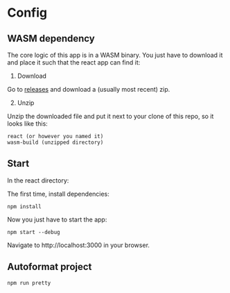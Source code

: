 # Config

## WASM dependency

The core logic of this app is in a WASM binary. You just have to download it and place it such that the react app can find it:

1. Download

Go to [releases](https://github.com/ivanschuetz/capi-react/releases) and download a (usually most recent) zip.

2. Unzip

Unzip the downloaded file and put it next to your clone of this repo, so it looks like this:

```
react (or however you named it)
wasm-build (unzipped directory)
```

## Start

In the react directory:

The first time, install dependencies:

```
npm install
```

Now you just have to start the app:

```
npm start --debug
```

Navigate to http://localhost:3000 in your browser.

## Autoformat project

```
npm run pretty
```
